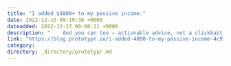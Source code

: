 ```yaml
---
title: "I added $4800+ to my passive income."
date: 2022-12-16 09:19:36 +0000
dateadded: 2022-12-17 00:00:11 +0000
description: "    And you can too — actionable advice, not a clickbait.  Continue reading on Prototypr »  "
link: "https://blog.prototypr.io/i-added-4800-to-my-passive-income-4c976be49e0?source=rss----eb297ea1161a---4"
category:
directory: _directory/prototypr.md
---
```

